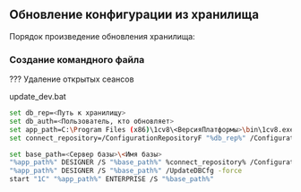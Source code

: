 ## Обновление конфигурации из хранилища

Порядок произведение обновления хранилища:

### Создание командного файла 

??? Удаление открытых сеансов

update_dev.bat

```bash
set db_rep=<Путь к хранилищу>
set db_auth=<Пользователь, кто обновляет>
set app_path=C:\Program Files (x86)\1cv8\<ВерсияПлатформы>\bin\1cv8.exe
set connect_repository=/ConfigurationRepositoryF "%db_rep%" /ConfigurationRepositoryN "%db_auth%" /ConfigurationRepositoryP "%db_auth%"

set base_path=<Сервер базы>\<Имя базы>
"%app_path%" DESIGNER /S "%base_path%" %connect_repository% /ConfigurationRepositoryUpdateCfg -force
"%app_path%" DESIGNER /S "%base_path%" /UpdateDBCfg -force
start "1C" "%app_path%" ENTERPRISE /S "%base_path%"
```
